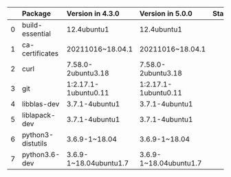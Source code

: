 <!-- markdown-link-check-disable -->

|    | Package           | Version in 4.3.0       | Version in 5.0.0       | Status   |
|---:|:------------------|:-----------------------|:-----------------------|:---------|
|  0 | build-essential   | 12.4ubuntu1            | 12.4ubuntu1            |          |
|  1 | ca-certificates   | 20211016~18.04.1       | 20211016~18.04.1       |          |
|  2 | curl              | 7.58.0-2ubuntu3.18     | 7.58.0-2ubuntu3.18     |          |
|  3 | git               | 1:2.17.1-1ubuntu0.11   | 1:2.17.1-1ubuntu0.11   |          |
|  4 | libblas-dev       | 3.7.1-4ubuntu1         | 3.7.1-4ubuntu1         |          |
|  5 | liblapack-dev     | 3.7.1-4ubuntu1         | 3.7.1-4ubuntu1         |          |
|  6 | python3-distutils | 3.6.9-1~18.04          | 3.6.9-1~18.04          |          |
|  7 | python3.6-dev     | 3.6.9-1~18.04ubuntu1.7 | 3.6.9-1~18.04ubuntu1.7 |          |